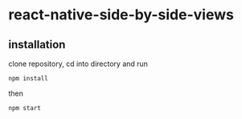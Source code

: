 # react-native-side-by-side-views
## installation
clone repository, cd into directory and run
```
npm install
```
then
```
npm start
```
